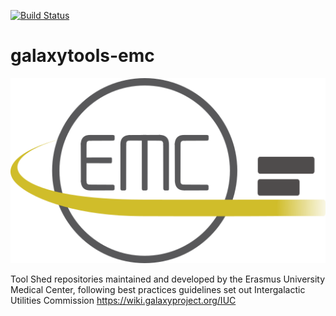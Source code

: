 [![Build Status](https://travis-ci.org/ErasmusMC-Bioinformatics/galaxytools-emc.svg?branch=master)](https://travis-ci.org/ErasmusMC-Bioinformatics/galaxytools-emc)

# galaxytools-emc

![](emc_logo.png)

Tool Shed repositories maintained and developed by the Erasmus University Medical Center, following best practices guidelines set out Intergalactic Utilities Commission https://wiki.galaxyproject.org/IUC
